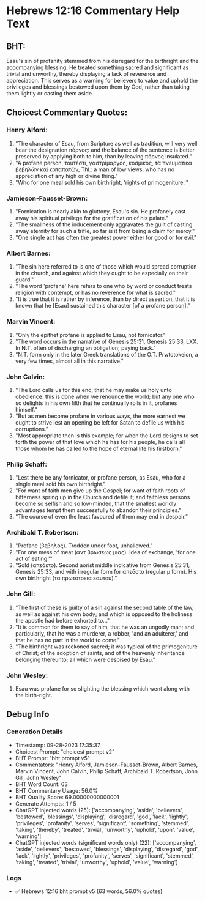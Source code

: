 # Hebrews 12:16 Commentary Help Text

## BHT:
Esau's sin of profanity stemmed from his disregard for the birthright and the accompanying blessing. He treated something sacred and significant as trivial and unworthy, thereby displaying a lack of reverence and appreciation. This serves as a warning for believers to value and uphold the privileges and blessings bestowed upon them by God, rather than taking them lightly or casting them aside.

## Choicest Commentary Quotes:
### Henry Alford:
1. "The character of Esau, from Scripture as well as tradition, will very well bear the designation πόρνος: and the balance of the sentence is better preserved by applying both to him, than by leaving πόρνος insulated."
2. "A profane person, τουτέστι, γαστρίμαργος, κοσμικός, τὰ πνευματικὰ βεβηλῶν καὶ καταπατῶν, Thl.: a man of low views, who has no appreciation of any high or divine thing."
3. "Who for one meal sold his own birthright, 'rights of primogeniture.'"

### Jamieson-Fausset-Brown:
1. "Fornication is nearly akin to gluttony, Esau's sin. He profanely cast away his spiritual privilege for the gratification of his palate."
2. "The smallness of the inducement only aggravates the guilt of casting away eternity for such a trifle, so far is it from being a claim for mercy."
3. "One single act has often the greatest power either for good or for evil."

### Albert Barnes:
1. "The sin here referred to is one of those which would spread corruption in the church, and against which they ought to be especially on their guard."
2. "The word 'profane' here refers to one who by word or conduct treats religion with contempt, or has no reverence for what is sacred."
3. "It is true that it is rather by inference, than by direct assertion, that it is known that he [Esau] sustained this character [of a profane person]."

### Marvin Vincent:
1. "Only the epithet profane is applied to Esau, not fornicator." 
2. "The word occurs in the narrative of Genesis 25:31, Genesis 25:33, LXX. In N.T. often of discharging an obligation; paying back."
3. "N.T. form only in the later Greek translations of the O.T. Prwtotokeion, a very few times, almost all in this narrative."

### John Calvin:
1. "The Lord calls us for this end, that he may make us holy unto obedience: this is done when we renounce the world; but any one who so delights in his own filth that he continually rolls in it, profanes himself."
2. "But as men become profane in various ways, the more earnest we ought to strive lest an opening be left for Satan to defile us with his corruptions."
3. "Most appropriate then is this example; for when the Lord designs to set forth the power of that love which he has for his people, he calls all those whom he has called to the hope of eternal life his firstborn."

### Philip Schaff:
1. "Lest there be any fornicator, or profane person, as Esau, who for a single meal sold his own birthright."
2. "For want of faith men give up the Gospel; for want of faith roots of bitterness spring up in the Church and defile it; and faithless persons become so selfish and so low-minded, that the smallest worldly advantages tempt them successfully to abandon their principles."
3. "The course of even the least favoured of them may end in despair."

### Archibald T. Robertson:
1. "Profane (βεβηλος). Trodden under foot, unhallowed."
2. "For one mess of meat (αντ βρωσεως μιας). Idea of exchange, 'for one act of eating.'"
3. "Sold (απεδετο). Second aorist middle indicative from Genesis 25:31; Genesis 25:33, and with irregular form for απεδοτο (regular μ form). His own birthright (τα πρωτοτοκια εαυτου)."

### John Gill:
1. "The first of these is guilty of a sin against the second table of the law, as well as against his own body; and which is opposed to the holiness the apostle had before exhorted to..."
2. "It is common for them to say of him, that he was an ungodly man; and particularly, that he was a murderer, a robber, 'and an adulterer,' and that he has no part in the world to come."
3. "The birthright was reckoned sacred; it was typical of the primogeniture of Christ; of the adoption of saints, and of the heavenly inheritance belonging thereunto; all which were despised by Esau."

### John Wesley:
1. Esau was profane for so slighting the blessing which went along with the birth-right.


## Debug Info
### Generation Details
- Timestamp: 09-28-2023 17:35:37
- Choicest Prompt: "choicest prompt v2"
- BHT Prompt: "bht prompt v5"
- Commentators: "Henry Alford, Jamieson-Fausset-Brown, Albert Barnes, Marvin Vincent, John Calvin, Philip Schaff, Archibald T. Robertson, John Gill, John Wesley"
- BHT Word Count: 63
- BHT Commentary Usage: 56.0%
- BHT Quality Score: 69.00000000000001
- Generate Attempts: 1 / 5
- ChatGPT injected words (25):
	['accompanying', 'aside', 'believers', 'bestowed', 'blessings', 'displaying', 'disregard', 'god', 'lack', 'lightly', 'privileges', 'profanity', 'serves', 'significant', 'something', 'stemmed', 'taking', 'thereby', 'treated', 'trivial', 'unworthy', 'uphold', 'upon', 'value', 'warning']
- ChatGPT injected words (significant words only) (22):
	['accompanying', 'aside', 'believers', 'bestowed', 'blessings', 'displaying', 'disregard', 'god', 'lack', 'lightly', 'privileges', 'profanity', 'serves', 'significant', 'stemmed', 'taking', 'treated', 'trivial', 'unworthy', 'uphold', 'value', 'warning']

### Logs
- ✅ Hebrews 12:16 bht prompt v5 (63 words, 56.0% quotes)
